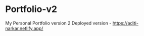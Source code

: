 # Portfolio-v2
My Personal Portfolio version 2
Deployed version - https://aditi-narkar.netlify.app/
